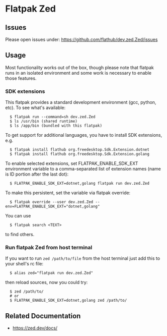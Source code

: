 # Flatpak Zed

## Issues
Please open issues under: https://github.com/flathub/dev.zed.Zed/issues

## Usage

Most functionality works out of the box, though please note that flatpak runs in an isolated environment and some work is necessary to enable those features.

### SDK extensions

This flatpak provides a standard development environment (gcc, python, etc).
To see what's available:

```shell
  $ flatpak run --command=sh dev.zed.Zed
  $ ls /usr/bin (shared runtime)
  $ ls /app/bin (bundled with this flatpak)
```
To get support for additional languages, you have to install SDK extensions, e.g.

```shell
  $ flatpak install flathub org.freedesktop.Sdk.Extension.dotnet
  $ flatpak install flathub org.freedesktop.Sdk.Extension.golang
```
To enable selected extensions, set FLATPAK_ENABLE_SDK_EXT environment variable
to a comma-separated list of extension names (name is ID portion after the last dot):

```shell
  $ FLATPAK_ENABLE_SDK_EXT=dotnet,golang flatpak run dev.zed.Zed
```
To make this persistent, set the variable via flatpak override:

```shell
  $ flatpak override --user dev.zed.Zed --env=FLATPAK_ENABLE_SDK_EXT="dotnet,golang"
```

You can use

```shell
  $ flatpak search <TEXT>
```
to find others.

### Run flatpak Zed from host terminal

If you want to run `zed /path/to/file` from the host terminal just add this
to your shell's rc file:

```shell
  $ alias zed="flatpak run dev.zed.Zed"
```

then reload sources, now you could try:

```shell
  $ zed /path/to/
  # or
  $ FLATPAK_ENABLE_SDK_EXT=dotnet,golang zed /path/to/
```

## Related Documentation

- https://zed.dev/docs/